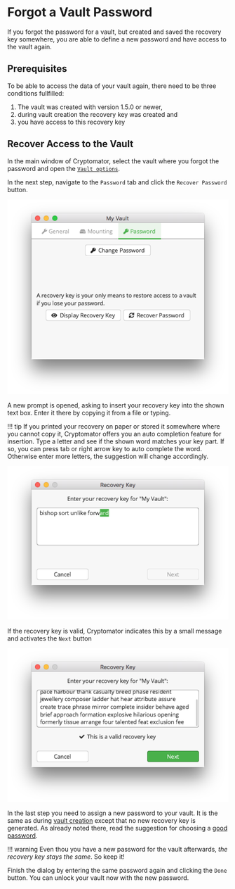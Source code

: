 # Forgot a Vault Password

If you forgot the password for a vault, but created and saved the recovery key somewhere, you are able to define a new password and have access to the vault again.

## Prerequisites

To be able to access the data of your vault again, there need to be three conditions fullfilled:

1. The vault was created with version 1.5.0 or newer,
1. during vault creation the recovery key was created and
1. you have access to this recovery key

## Recover Access to the Vault

In the main window of Cryptomator, select the vault where you forgot the password and open the [`Vault options`](TODO).

[//]: # (TODO: add picture with "ForgotPassword" vault)

In the next step, navigate to the `Password` tab and click the `Recover Password` button.

![Vault options allowing you to enter a recovery key](../img/desktop/vault-options-password.png)

A new prompt is opened, asking to insert your recovery key into the shown text box. Enter it there by copying it from a file or typing.

!!! tip
    If you printed your recovery on paper or stored it somewhere where you cannot copy it, Cryptomator offers you an auto completion feature for insertion.
    Type a letter and see if the shown word matches your key part.
    If so, you can press tab or right arrow key to auto complete the word.
    Otherwise enter more letters, the suggestion will change accordingly.

![Autocompletion during recovery key entry](../img/desktop/recoverykey-recover-enter.png)

If the recovery key is valid, Cryptomator indicates this by a small message and activates the `Next` button

![A valid recovery key has been entered](../img/desktop/recoverykey-recover-valid.png)

In the last step you need to assign a new password to your vault.
It is the same as during [vault creation](../adding-vaults/#3-choose-a-passwords) except that no new recovery key is generated.
As already noted there, read the suggestion for choosing a [good password](../../security/advice/#good-passwords).

!!! warning
    Even thou you have a new password for the vault afterwards, _the recovery key stays the same_. So keep it!

Finish the dialog by entering the same password again and clicking the `Done` button.
You can unlock your vault now with the new password.